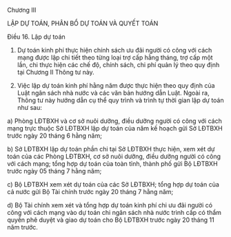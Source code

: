 Chương III

LẬP DỰ TOÁN, PHÂN BỔ DỰ TOÁN VÀ QUYẾT TOÁN

Điều 16. Lập dự toán

1. Dự toán kinh phí thực hiện chính sách ưu đãi người có công với cách mạng được lập chi tiết theo từng loại trợ cấp hằng tháng, trợ cấp một lần, chi thực hiện các chế độ, chính sách, chi phí quản lý theo quy định tại Chương II Thông tư này.

2. Việc lập dự toán kinh phí hằng năm được thực hiện theo quy định của Luật ngân sách nhà nước và các văn bản hướng dẫn Luật. Ngoài ra, Thông tư này hướng dẫn cụ thể quy trình và trình tự thời gian lập dự toán như sau:

a) Phòng LĐTBXH và cơ sở nuôi dưỡng, điều dưỡng người có công với cách mạng trực thuộc Sở LĐTBXH lập dự toán của năm kế hoạch gửi Sở LĐTBXH trước ngày 20 tháng 6 hằng năm;

b) Sở LĐTBXH lập dự toán phần chi tại Sở LĐTBXH thực hiện, xem xét dự toán của các Phòng LĐTBXH, cơ sở nuôi dưỡng, điều dưỡng người có công với cách mạng; tổng hợp dự toán của toàn tỉnh, thành phố gửi Bộ LĐTBXH trước ngày 05 tháng 7 hằng năm;

c) Bộ LĐTBXH xem xét dự toán của các Sở LĐTBXH; tổng hợp dự toán của cả nước gửi Bộ Tài chính trước ngày 20 tháng 7 hằng năm;

d) Bộ Tài chính xem xét và tổng hợp dự toán kinh phí chi ưu đãi người có công với cách mạng vào dự toán chi ngân sách nhà nước trình cấp có thẩm quyền phê duyệt và giao dự toán cho Bộ LĐTBXH trước ngày 20 tháng 11 năm trước.